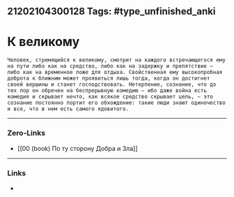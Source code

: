 21202104300128
Tags: #type_unfinished_anki
---
# К великому

    Человек, стремящийся к великому, смотрит на каждого встречающегося ему на пути либо как на средство, либо как на задержку и препятствие – либо как на временное ложе для отдыха. Свойственная ему высокопробная доброта к ближним может проявиться лишь тогда, когда он достигнет своей вершины и станет господствовать. Нетерпение, сознание, что до тех пор он обречен на беспрерывную комедию – ибо даже война есть комедия и скрывает нечто, как всякое средство скрывает цель, – это сознание постоянно портит его обхождение: такие люди знают одиночество и все, что в нем есть самого ядовитого.

---
### Zero-Links
- [[00 (book) По ту сторону Добра и Зла]]
---
### Links
-
